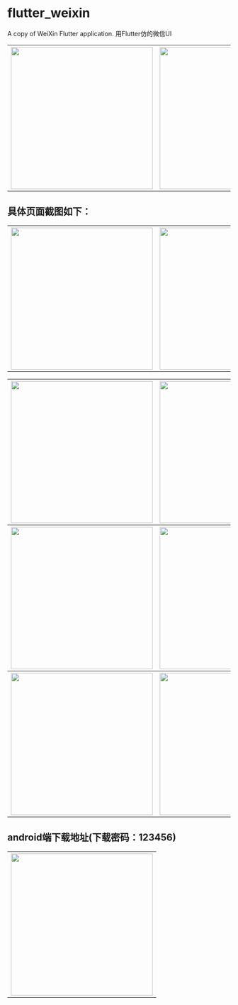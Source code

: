 # flutter_weixin

A copy of WeiXin Flutter application.
用Flutter仿的微信UI

<table>
<tr>
<th><img src="https://raw.githubusercontent.com/leeo-noder/flutter_weixin_demo/master/static/images/main.gif" width="320"/></th>
<th><img src="https://raw.githubusercontent.com/leeo-noder/flutter_weixin_demo/master/static/images/main2.gif" width="320"/></th>
</tr>
</table>

## 具体页面截图如下：
<table>
<tr>
<th><img src="https://raw.githubusercontent.com/leeo-noder/flutter_weixin_demo/master/static/images/wechat_home.jpg" width="320"/></th>
<th><img src="https://raw.githubusercontent.com/leeo-noder/flutter_weixin_demo/master/static/images/wechat_contact.jpg" width="320"/></th>
</tr>
</table>
<table>
<tr>
<th><img src="https://raw.githubusercontent.com/leeo-noder/flutter_weixin_demo/master/static/images/wechat_find.jpg" width="320"/></th>
<th><img src="https://raw.githubusercontent.com/leeo-noder/flutter_weixin_demo/master/static/images/wechat_me.jpg" width="320"/></th>
</tr>
<tr>
<th><img src="https://raw.githubusercontent.com/leeo-noder/flutter_weixin_demo/master/static/images/home_chat.jpg" width="320"/></th>
<th><img src="https://raw.githubusercontent.com/leeo-noder/flutter_weixin_demo/master/static/images/wechat_contacts_nf.jpg" width="320"/></th>
</tr>
<tr>
<th><img src="https://raw.githubusercontent.com/leeo-noder/flutter_weixin_demo/master/static/images/wechat_contacts_x.jpg" width="320"/></th>
<th><img src="https://raw.githubusercontent.com/leeo-noder/flutter_weixin_demo/master/static/images/wechat_contacts_detail.jpg" width="320"/></th>
</tr>
</table>

## android端下载地址(下载密码：123456)
<table>
<tr>
<th><img src="https://raw.githubusercontent.com/leeo-noder/flutter_weixin_demo/master/QRCode_258.png" width="320"/></th>
</tr>
</table>
